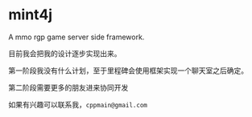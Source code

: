mint4j
======

A mmo rgp game server side framework.

目前我会把我的设计逐步实现出来。

第一阶段我没有什么计划，至于里程碑会使用框架实现一个聊天室之后确定。

第二阶段需要更多的朋友进来协同开发

如果有兴趣可以联系我，`cppmain@gmail.com`
